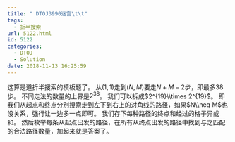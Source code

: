 ```yaml
---
title: " DTOJ3990迷宫\t\t"
tags:
  - 折半搜索
url: 5122.html
id: 5122
categories:
  - DTOJ
  - Solution
date: 2018-11-13 16:25:59
---
```


这算是道折半搜索的模板题了。 从$(1,1)$走到$(N,M)$要走$N+M-2$步，即最多$38$步。 不同走法的数量的上界是$2^{38}$。 我们可以拆成$2^{19}\\times 2^{19}$。 即我们从起点和终点分别搜索走到左下到右上的对角线的路径，如果$N\\neq M$也没关系，强行让一边多一点即可。 我们存下每种路径的终点和经过的格子异或和。 然后枚举每条从起点出发的路径，在所有从终点出发的路径中找到与之匹配的合法路径数量，加起来就是答案了。